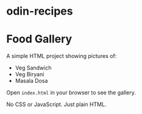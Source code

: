 # odin-recipes
# Food Gallery

A simple HTML project showing pictures of:

- Veg Sandwich
- Veg Biryani
- Masala Dosa

Open `index.html` in your browser to see the gallery.

No CSS or JavaScript. Just plain HTML.
